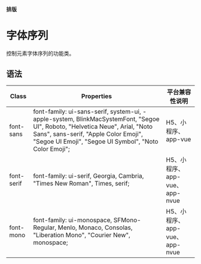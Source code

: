 #### <span class="text-lg text-gray-500 font-normal">排版</span>

<div class="w-screen"></div>

# 字体序列
<space />
<a-typography-text>
    控制元素字体序列的功能类。
</a-typography-text>

<CssPrefix />

## 语法
| Class | Properties | 平台兼容性说明
| --- | --- | ---
| <a-link status="success">font-sans</a-link> | <a-link>font-family: ui-sans-serif, system-ui, -apple-system, BlinkMacSystemFont, "Segoe UI", Roboto, "Helvetica Neue", Arial, "Noto Sans", sans-serif, "Apple Color Emoji", "Segoe UI Emoji", "Segoe UI Symbol", "Noto Color Emoji";</a-link> | H5、小程序、app-vue
| <a-link status="success">font-serif</a-link> | <a-link>font-family: ui-serif, Georgia, Cambria, "Times New Roman", Times, serif;</a-link> | H5、小程序、app-vue、app-nvue
| <a-link status="success">font-mono</a-link> | <a-link>font-family: ui-monospace, SFMono-Regular, Menlo, Monaco, Consolas, "Liberation Mono", "Courier New", monospace;</a-link> | H5、小程序、app-vue、app-nvue